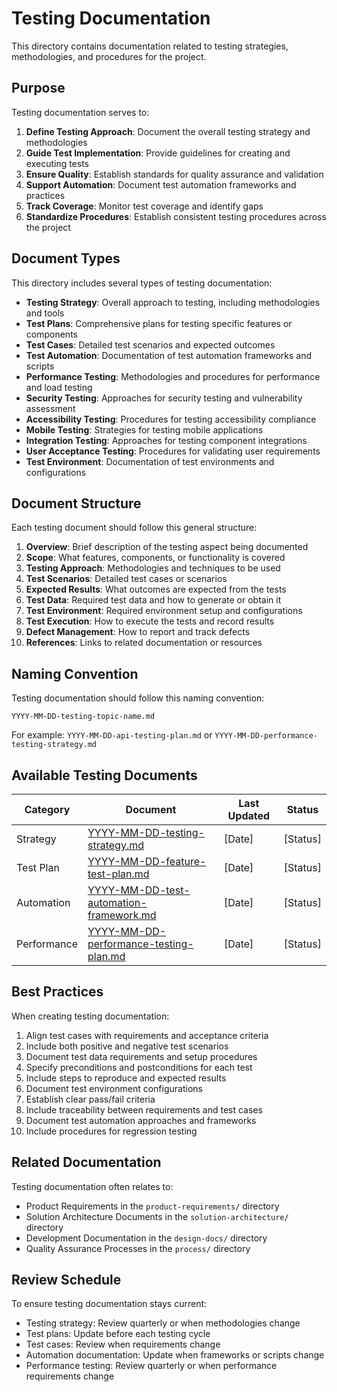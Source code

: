 # Testing Documentation

This directory contains documentation related to testing strategies, methodologies, and procedures for the project.

## Purpose

Testing documentation serves to:

1. **Define Testing Approach**: Document the overall testing strategy and methodologies
2. **Guide Test Implementation**: Provide guidelines for creating and executing tests
3. **Ensure Quality**: Establish standards for quality assurance and validation
4. **Support Automation**: Document test automation frameworks and practices
5. **Track Coverage**: Monitor test coverage and identify gaps
6. **Standardize Procedures**: Establish consistent testing procedures across the project

## Document Types

This directory includes several types of testing documentation:

- **Testing Strategy**: Overall approach to testing, including methodologies and tools
- **Test Plans**: Comprehensive plans for testing specific features or components
- **Test Cases**: Detailed test scenarios and expected outcomes
- **Test Automation**: Documentation of test automation frameworks and scripts
- **Performance Testing**: Methodologies and procedures for performance and load testing
- **Security Testing**: Approaches for security testing and vulnerability assessment
- **Accessibility Testing**: Procedures for testing accessibility compliance
- **Mobile Testing**: Strategies for testing mobile applications
- **Integration Testing**: Approaches for testing component integrations
- **User Acceptance Testing**: Procedures for validating user requirements
- **Test Environment**: Documentation of test environments and configurations

## Document Structure

Each testing document should follow this general structure:

1. **Overview**: Brief description of the testing aspect being documented
2. **Scope**: What features, components, or functionality is covered
3. **Testing Approach**: Methodologies and techniques to be used
4. **Test Scenarios**: Detailed test cases or scenarios
5. **Expected Results**: What outcomes are expected from the tests
6. **Test Data**: Required test data and how to generate or obtain it
7. **Test Environment**: Required environment setup and configurations
8. **Test Execution**: How to execute the tests and record results
9. **Defect Management**: How to report and track defects
10. **References**: Links to related documentation or resources

## Naming Convention

Testing documentation should follow this naming convention:

```
YYYY-MM-DD-testing-topic-name.md
```

For example: `YYYY-MM-DD-api-testing-plan.md` or `YYYY-MM-DD-performance-testing-strategy.md`

## Available Testing Documents

| Category | Document | Last Updated | Status |
|----------|----------|-------------|--------|
| Strategy | [YYYY-MM-DD-testing-strategy.md](./YYYY-MM-DD-testing-strategy.md) | [Date] | [Status] |
| Test Plan | [YYYY-MM-DD-feature-test-plan.md](./YYYY-MM-DD-feature-test-plan.md) | [Date] | [Status] |
| Automation | [YYYY-MM-DD-test-automation-framework.md](./YYYY-MM-DD-test-automation-framework.md) | [Date] | [Status] |
| Performance | [YYYY-MM-DD-performance-testing-plan.md](./YYYY-MM-DD-performance-testing-plan.md) | [Date] | [Status] |

## Best Practices

When creating testing documentation:

1. Align test cases with requirements and acceptance criteria
2. Include both positive and negative test scenarios
3. Document test data requirements and setup procedures
4. Specify preconditions and postconditions for each test
5. Include steps to reproduce and expected results
6. Document test environment configurations
7. Establish clear pass/fail criteria
8. Include traceability between requirements and test cases
9. Document test automation approaches and frameworks
10. Include procedures for regression testing

## Related Documentation

Testing documentation often relates to:
- Product Requirements in the `product-requirements/` directory
- Solution Architecture Documents in the `solution-architecture/` directory
- Development Documentation in the `design-docs/` directory
- Quality Assurance Processes in the `process/` directory

## Review Schedule

To ensure testing documentation stays current:

- Testing strategy: Review quarterly or when methodologies change
- Test plans: Update before each testing cycle
- Test cases: Review when requirements change
- Automation documentation: Update when frameworks or scripts change
- Performance testing: Review quarterly or when performance requirements change 